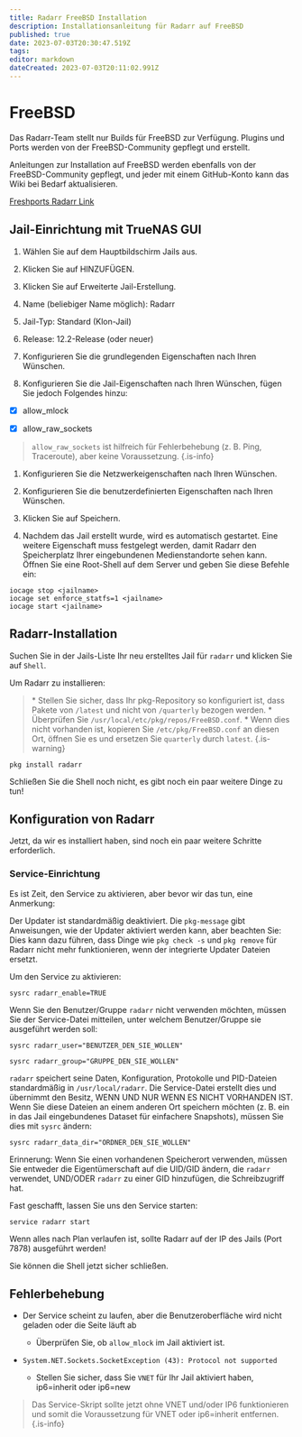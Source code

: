```yaml
---
title: Radarr FreeBSD Installation
description: Installationsanleitung für Radarr auf FreeBSD
published: true
date: 2023-07-03T20:30:47.519Z
tags: 
editor: markdown
dateCreated: 2023-07-03T20:11:02.991Z
---
```


# FreeBSD

Das Radarr-Team stellt nur Builds für FreeBSD zur Verfügung. Plugins und Ports werden von der FreeBSD-Community gepflegt und erstellt.

Anleitungen zur Installation auf FreeBSD werden ebenfalls von der FreeBSD-Community gepflegt, und jeder mit einem GitHub-Konto kann das Wiki bei Bedarf aktualisieren.

[Freshports Radarr Link](https://www.freshports.org/net-p2p/radarr/)

## Jail-Einrichtung mit TrueNAS GUI

1. Wählen Sie auf dem Hauptbildschirm Jails aus.

1. Klicken Sie auf HINZUFÜGEN.

1. Klicken Sie auf Erweiterte Jail-Erstellung.

1. Name (beliebiger Name möglich): Radarr

1. Jail-Typ: Standard (Klon-Jail)

1. Release: 12.2-Release (oder neuer)

1. Konfigurieren Sie die grundlegenden Eigenschaften nach Ihren Wünschen.

1. Konfigurieren Sie die Jail-Eigenschaften nach Ihren Wünschen, fügen Sie jedoch Folgendes hinzu:

- [x] allow_mlock

- [x] allow_raw_sockets

> `allow_raw_sockets` ist hilfreich für Fehlerbehebung (z. B. Ping, Traceroute), aber keine Voraussetzung. {.is-info}

1. Konfigurieren Sie die Netzwerkeigenschaften nach Ihren Wünschen.

1. Konfigurieren Sie die benutzerdefinierten Eigenschaften nach Ihren Wünschen.

1. Klicken Sie auf Speichern.

1. Nachdem das Jail erstellt wurde, wird es automatisch gestartet. Eine weitere Eigenschaft muss festgelegt werden, damit Radarr den Speicherplatz Ihrer eingebundenen Medienstandorte sehen kann. Öffnen Sie eine Root-Shell auf dem Server und geben Sie diese Befehle ein:

```shell
iocage stop <jailname>
iocage set enforce_statfs=1 <jailname>
iocage start <jailname>
```

## Radarr-Installation

Suchen Sie in der Jails-Liste Ihr neu erstelltes Jail für `radarr` und klicken Sie auf `Shell`.

Um Radarr zu installieren:

> \* Stellen Sie sicher, dass Ihr pkg-Repository so konfiguriert ist, dass Pakete von `/latest` und nicht von `/quarterly` bezogen werden.
> \* Überprüfen Sie `/usr/local/etc/pkg/repos/FreeBSD.conf`.
> \* Wenn dies nicht vorhanden ist, kopieren Sie `/etc/pkg/FreeBSD.conf` an diesen Ort, öffnen Sie es und ersetzen Sie `quarterly` durch `latest`.
{.is-warning}

```shell
pkg install radarr
```

Schließen Sie die Shell noch nicht, es gibt noch ein paar weitere Dinge zu tun!

## Konfiguration von Radarr

Jetzt, da wir es installiert haben, sind noch ein paar weitere Schritte erforderlich.

### Service-Einrichtung

Es ist Zeit, den Service zu aktivieren, aber bevor wir das tun, eine Anmerkung:

Der Updater ist standardmäßig deaktiviert. Die `pkg-message` gibt Anweisungen, wie der Updater aktiviert werden kann, aber beachten Sie: Dies kann dazu führen, dass Dinge wie `pkg check -s` und `pkg remove` für Radarr nicht mehr funktionieren, wenn der integrierte Updater Dateien ersetzt.

Um den Service zu aktivieren:

```shell
sysrc radarr_enable=TRUE
```

Wenn Sie den Benutzer/Gruppe `radarr` nicht verwenden möchten, müssen Sie der Service-Datei mitteilen, unter welchem Benutzer/Gruppe sie ausgeführt werden soll:

```shell
sysrc radarr_user="BENUTZER_DEN_SIE_WOLLEN"
```

```shell
sysrc radarr_group="GRUPPE_DEN_SIE_WOLLEN"
```

`radarr` speichert seine Daten, Konfiguration, Protokolle und PID-Dateien standardmäßig in `/usr/local/radarr`. Die Service-Datei erstellt dies und übernimmt den Besitz, WENN UND NUR WENN ES NICHT VORHANDEN IST. Wenn Sie diese Dateien an einem anderen Ort speichern möchten (z. B. ein in das Jail eingebundenes Dataset für einfachere Snapshots), müssen Sie dies mit `sysrc` ändern:

```shell
sysrc radarr_data_dir="ORDNER_DEN_SIE_WOLLEN"
```

Erinnerung: Wenn Sie einen vorhandenen Speicherort verwenden, müssen Sie entweder die Eigentümerschaft auf die UID/GID ändern, die `radarr` verwendet, UND/ODER `radarr` zu einer GID hinzufügen, die Schreibzugriff hat.

Fast geschafft, lassen Sie uns den Service starten:

```shell
service radarr start
```

Wenn alles nach Plan verlaufen ist, sollte Radarr auf der IP des Jails (Port 7878) ausgeführt werden!

Sie können die Shell jetzt sicher schließen.

## Fehlerbehebung

- Der Service scheint zu laufen, aber die Benutzeroberfläche wird nicht geladen oder die Seite läuft ab
  - Überprüfen Sie, ob `allow_mlock` im Jail aktiviert ist.
  
- `System.NET.Sockets.SocketException (43): Protocol not supported`
  - Stellen Sie sicher, dass Sie `VNET` für Ihr Jail aktiviert haben, ip6=inherit oder ip6=new

> Das Service-Skript sollte jetzt ohne VNET und/oder IP6 funktionieren und somit die Voraussetzung für VNET oder ip6=inherit entfernen. {.is-info}